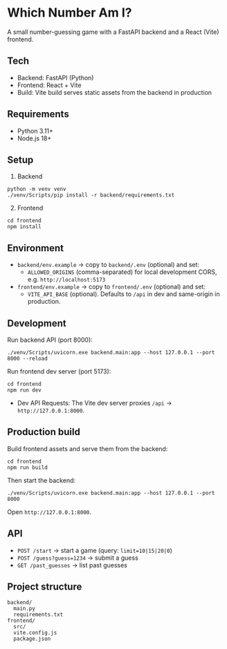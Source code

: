 # Which Number Am I?

A small number-guessing game with a FastAPI backend and a React (Vite) frontend.

## Tech
- Backend: FastAPI (Python)
- Frontend: React + Vite
- Build: Vite build serves static assets from the backend in production

## Requirements
- Python 3.11+
- Node.js 18+

## Setup
1) Backend
```
python -m venv venv
./venv/Scripts/pip install -r backend/requirements.txt
```

2) Frontend
```
cd frontend
npm install
```

## Environment
- `backend/env.example` → copy to `backend/.env` (optional) and set:
  - `ALLOWED_ORIGINS` (comma-separated) for local development CORS, e.g. `http://localhost:5173`
- `frontend/env.example` → copy to `frontend/.env` (optional) and set:
  - `VITE_API_BASE` (optional). Defaults to `/api` in dev and same-origin in production.

## Development
Run backend API (port 8000):
```
./venv/Scripts/uvicorn.exe backend.main:app --host 127.0.0.1 --port 8000 --reload
```

Run frontend dev server (port 5173):
```
cd frontend
npm run dev
```
- Dev API Requests: The Vite dev server proxies `/api` → `http://127.0.0.1:8000`.

## Production build
Build frontend assets and serve them from the backend:
```
cd frontend
npm run build
```
Then start the backend:
```
./venv/Scripts/uvicorn.exe backend.main:app --host 127.0.0.1 --port 8000
```
Open `http://127.0.0.1:8000`.

## API
- `POST /start` → start a game (query: `limit=10|15|20|0`)
- `POST /guess?guess=1234` → submit a guess
- `GET /past_guesses` → list past guesses

## Project structure
```
backend/
  main.py
  requirements.txt
frontend/
  src/
  vite.config.js
  package.json
```

